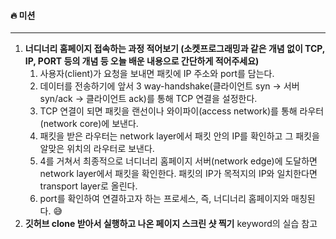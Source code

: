#### 🔥 미션
***
1. **너디너리 홈페이지 접속하는 과정 적어보기 (소켓프로그래밍과 같은 개념 없이 TCP, IP, PORT 등의 개념 등 오늘 배운 내용으로 간단하게 적어주세요)**
	1. 사용자(client)가 요청을 보내면 패킷에 IP 주소와 port를 담는다. 
	2. 데이터를 전송하기에 앞서 3 way-handshake(클라이언트 syn -> 서버 syn/ack -> 클라이언트 ack)를 통해 TCP 연결을 설정한다.
	3. TCP 연결이 되면 패킷을 랜선이나 와이파이(access network)를 통해 라우터(network core)에 보낸다.
	4. 패킷을 받은 라우터는 network layer에서 패킷 안의 IP를 확인하고 그 패킷을 알맞은 위치의 라우터로 보낸다.
	5. 4를 거쳐서 최종적으로 너디너리 홈페이지 서버(network edge)에 도달하면 network layer에서 패킷을 확인한다. 패킷의 IP가 목적지의 IP와 일치한다면 transport layer로 올린다.
	6. port를 확인하여 연결하고자 하는 프로세스, 즉, 너디너리 홈페이지와 매칭된다. 😅
1. **깃허브 clone 받아서 실행하고 나온 페이지 스크린 샷 찍기**
    keyword의 실습 참고